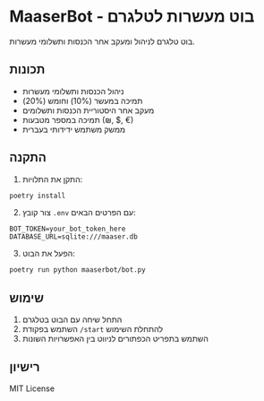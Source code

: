 # MaaserBot - בוט מעשרות לטלגרם

בוט טלגרם לניהול ומעקב אחר הכנסות ותשלומי מעשרות.

## תכונות

- ניהול הכנסות ותשלומי מעשרות
- תמיכה במעשר (10%) וחומש (20%)
- מעקב אחר היסטוריית הכנסות ותשלומים
- תמיכה במספר מטבעות (₪, $, €)
- ממשק משתמש ידידותי בעברית

## התקנה

1. התקן את התלויות:
```bash
poetry install
```

2. צור קובץ `.env` עם הפרטים הבאים:
```
BOT_TOKEN=your_bot_token_here
DATABASE_URL=sqlite:///maaser.db
```

3. הפעל את הבוט:
```bash
poetry run python maaserbot/bot.py
```

## שימוש

1. התחל שיחה עם הבוט בטלגרם
2. השתמש בפקודת `/start` להתחלת השימוש
3. השתמש בתפריט הכפתורים לניווט בין האפשרויות השונות

## רישיון

MIT License 